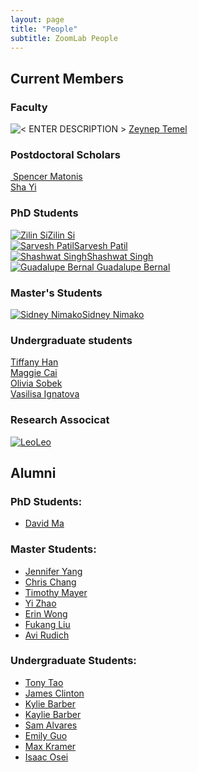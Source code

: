 ```yaml
---
layout: page
title: "People"
subtitle: ZoomLab People
---
```


## Current Members

### Faculty

<div class="container-fluid">
	<div class="row">
		<div class="col-md-4 text-center">
			<img class="img-responsive img-circle" src="/assets/img/headshots/Zeynep.png" alt="< ENTER DESCRIPTION >" />
			<a href="https://www.ri.cmu.edu/ri-faculty/zeynep-temel/">Zeynep Temel</a>
		</div>
	</div>
</div>

### Postdoctoral Scholars
<div class="container-fluid">
	<div class="row">
		<div class="col-md-3 text-center">
			<a href="">
			<img class="img-responsive img-circle" src="/assets/img/headshots/Spencer.jpeg" alt="" />
			Spencer Matonis</a>
		</div>
		<div class="col-md-3 text-center">
			<a href="https://www.ri.cmu.edu/ri-people/yisha-sha-yi/">
			<img class="img-responsive img-circle" src="/assets/img/headshots/Yisha.png" alt="" />Sha Yi</a>
		</div>
	</div>
</div>

### PhD Students

<div class="container-fluid">
	<div class="row">
		<div class="col-md-3 text-center">
			<a href="https://si-lynnn.github.io/"><img class="img-responsive img-circle" src="/assets/img/headshots/Zilin.png" alt="Zilin Si" />Zilin Si</a>
		</div>
		<div class="col-md-3 text-center">
			<a href="https://servo97.github.io/"><img class="img-responsive img-circle" src="/assets/img/headshots/Sarvesh.jpg" alt="Sarvesh Patil" />Sarvesh Patil</a>
		</div>
		<div class="col-md-3 text-center">
			<a href="https://www.linkedin.com/in/shashwat-1singh/"><img class="img-responsive img-circle" src="/assets/img/headshots/Shashwat.jpg" alt="Shashwat Singh" />Shashwat Singh</a>
		</div>
		<div class="col-md-3 text-center">
			<!-- <a href=""><img class="img-responsive img-circle" src="/assets/img/headshots/Guadalupe.jpg" alt="Guadalupe Bernal" /> Guadalupe Bernal </a> -->
			<a href=""><img class="img-responsive img-circle" src="/assets/img/logo/ZoomLab.PNG" alt="Guadalupe Bernal" /> Guadalupe Bernal </a>
		</div>
	</div>
</div>

### Master's Students

<div class="container-fluid">
<div class="row">

<!-- <div class="col-md-3 text-center">
	<a href=""><img class="img-responsive img-circle" src="/assets/img/headshots/Tim.jpeg" alt="" />Timothy Mayer</a>
</div>
<div class="col-md-3 text-center">
	<a href=""><img class="img-responsive img-circle" src="/assets/img/headshots/Apple.jpeg" alt="Apple Zhao" />Yi Zhao</a>
</div>
<div class="col-md-3 text-center">
	<a href=""><img class="img-responsive img-circle" src="/assets/img/headshots/Chris.jpeg" alt="" />Chris Chang</a>
</div>
<div class="col-md-3 text-center">
	<a href=""><img class="img-responsive img-circle" src="/assets/img/headshots/Jennifer.jpeg" alt="Jennifer Yang" />Jennifer Yang</a>
</div> -->
<div class="col-md-3 text-center">
	<a href="https://snibo.me"><img class="img-responsive img-circle" src="/assets/img/headshots/Sidney.jpg" alt="Sidney Nimako" />Sidney Nimako</a>
</div>

</div>
</div>

### Undergraduate students

<div class="container-fluid">
<div class="row">
<!-- <div class="col-md-3 text-center">
	<a href="https://www.linkedin.com/in/emily-guo17/"><img class="img-responsive img-circle" src="/assets/img/headshots/Emily.jpeg" alt="Emily Guo" />Emily Guo</a>
</div> -->
<!-- <div class="col-md-3 text-center">
	<a href=""><img class="img-responsive img-circle" src="/assets/img/logo/ZoomLab.PNG" alt="" />Max Kramer</a>
</div>
<div class="col-md-3 text-center">
	<a href=""><img class="img-responsive img-circle" src="/assets/img/logo/ZoomLab.PNG" alt="" />Isaac Osei</a>
</div> -->
<div class="col-md-3 text-center">
	<a href=""><img class="img-responsive img-circle" src="/assets/img/headshots/Tiffany.jpg" alt="" />Tiffany Han</a>
</div>
<div class="col-md-3 text-center">
	<a href=""><img class="img-responsive img-circle" src="/assets/img/headshots/Maggie.jpg" alt="" />Maggie Cai</a>
</div>
<div class="col-md-3 text-center">
	<a href=""><img class="img-responsive img-circle" src="/assets/img/headshots/Olivia.jpg" alt="" />Olivia Sobek</a>
</div>

<div class="col-md-3 text-center">
	<a href=""><img class="img-responsive img-circle" src="/assets/img/headshots/Vasilisa.jpg" alt="" />Vasilisa Ignatova</a>
</div>

</div>
</div>

### Research Associcat

<div class="container-fluid">
<div class="row">
<div class="col-md-3 text-center">
	<a href="#"><img class="img-responsive img-circle" src="/assets/img/headshots/Leo.png" alt="Leo" />Leo</a>
</div>

</div>
</div>

## Alumni

### PhD Students:
- [David Ma](http://www.edayaxin.com/)

### Master Students:
- [Jennifer Yang]()
- [Chris Chang]()
- [Timothy Mayer]()
- [Yi Zhao]()
- [Erin Wong](https://www.linkedin.com/in/erinwong/)
- [Fukang Liu](https://fukangl.github.io/)
- [Avi Rudich](https://www.linkedin.com/in/avi-rudich/)

### Undergraduate Students:
- [Tony Tao](https://www.linkedin.com/in/tony-long-tao/)
- [James Clinton](https://www.linkedin.com/in/james-clinton1/)
- [Kylie Barber](https://www.linkedin.com/in/kylie-marie-barber/)
- [Kaylie Barber](https://www.linkedin.com/in/kaylie-alexandra-barber/)
- [Sam Alvares](https://www.linkedin.com/in/sam-alvares-178314172/)
- [Emily Guo](https://www.linkedin.com/in/emily-guo17/)
- [Max Kramer]()
- [Isaac Osei]()
<!-- ### Visiting Researchers: -->
<!-- ### Collaborators -->
